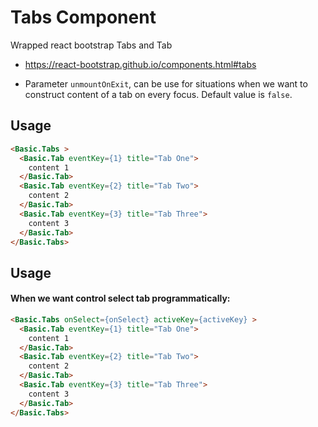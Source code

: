 # Tabs Component

Wrapped react bootstrap Tabs and Tab
* https://react-bootstrap.github.io/components.html#tabs

* Parameter `unmountOnExit`, can be use for situations when we want to construct content of a tab on every focus. Default value is `false`.


## Usage

```html
<Basic.Tabs >
  <Basic.Tab eventKey={1} title="Tab One">
    content 1
  </Basic.Tab>
  <Basic.Tab eventKey={2} title="Tab Two">
    content 2
  </Basic.Tab>
  <Basic.Tab eventKey={3} title="Tab Three">
    content 3
  </Basic.Tab>
</Basic.Tabs>
```
## Usage
#### When we want control select tab programmatically:
```html
<Basic.Tabs onSelect={onSelect} activeKey={activeKey} >
  <Basic.Tab eventKey={1} title="Tab One">
    content 1
  </Basic.Tab>
  <Basic.Tab eventKey={2} title="Tab Two">
    content 2
  </Basic.Tab>
  <Basic.Tab eventKey={3} title="Tab Three">
    content 3
  </Basic.Tab>
</Basic.Tabs>
```
